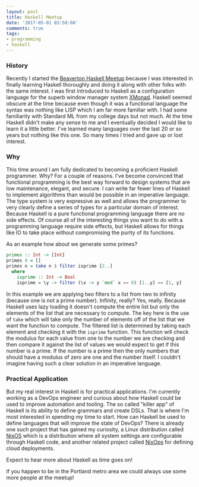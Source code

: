```yaml
---
layout: post
title: Haskell Meetup
date: '2017-05-01 03:58:08'
comments: true
tags:
- programming
- haskell
---
```


### History
Recently I started the [Beaverton Haskell Meetup](https://www.meetup.com/Beaverton-Haskell-Meetup/) because I was interested in finally learning Haskell thoroughly and doing it along with other folks with the same interest.  I was first introduced to Haskell as a configuration language for the superb window manager system [XMonad](http://xmonad.org/).  Haskell seemed obscure at the time because even though it was a functional language the syntax was nothing like LISP which I am far more familiar with.  I had some familiarity with Standard ML from my college days but not much.  At the time Haskell didn't make any sense to me and I eventually decided I would like to learn it a little better.  I've learned many languages over the last 20 or so years but nothing like this one.  So many times I tried and gave up or lost interest.

### Why
This time around I am fully dedicated to becoming a proficient Haskell programmer.  Why?  For a couple of reasons.  I've become convinced that functional programming is the best way forward to design systems that are low maintenance, elegant, and secure.  I can write far fewer lines of Haskell to implement algorithms than would be possible in an imperative language.  The type system is very expressive as well and allows the programmer to very clearly define a series of types for a particular domain of interest.  Because Haskell is a pure functional programming language there are no side effects.  Of course all of the interesting things you want to do with a programming language require side effects, but Haskell allows for things like IO to take place without compromising the purity of its functions.

As an example how about we generate some primes?

```haskell
primes :: Int -> [Int]
primes 0 = []
primes n = take n $ filter isprime [2..]
  where
    isprime :: Int -> Bool
    isprime = \y -> filter (\x -> y `mod` x == 0) [1..y] == [1, y]
```
In this example we are applying two filters to a list from two to infinity (because one is not a prime number).  Infinity, really?  Yes, really.  Because Haskell uses lazy loading it doesn't compute the entire list but only the elements of the list that are necessary to compute.  The key here is the use of `take` which will take only the number of elements off of the list that we want the function to compute.  The filtered list is determined by taking each element and checking it with the `isprime` function.  This function will check the modulus for each value from one to the number we are checking and then compare it against the list of values we would expect to get if this number is a prime.  If the number is a prime then the only numbers that should have a modulus of zero are one and the number itself.  I couldn't imagine having such a clear solution in an imperative language.

### Practical Application
But my real interest in Haskell is for practical applications.  I'm currently working as a DevOps engineer and curious about how Haskell could be used to improve automation and tooling.  The so called "killer app" of Haskell is its ability to define grammars and create DSLs.  That is where I'm most interested in spending my time to start.  How can Haskell be used to define languages that will improve the state of DevOps?  There is already one such project that has gained my curiosity, a Linux distribution called [NixOS](https://nixos.org/) which is a distribution where all system settings are configurable through Haskell code, and another related project called [NixOps](https://nixos.org/nixops/) for defining cloud deployments.

Expect to hear more about Haskell as time goes on!

If you happen to be in the Portland metro area we could always use some more people at the meetup!